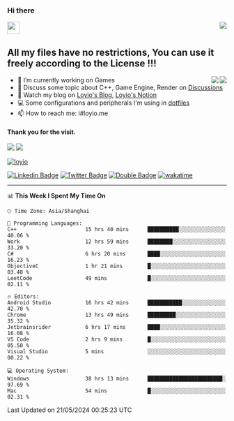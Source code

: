 <h3 align="left">Hi there</h3>
<img src='https://em-content.zobj.net/source/animated-noto-color-emoji/356/waving-hand_light-skin-tone_1f44b-1f3fb_1f3fb.gif' width='28' />
<a align="right" href="https://github.com/loyio/loyio/blob/master/STAR/README.md"><img align="right" src="https://img.shields.io/badge/LOYIO-STAR-green" /></a>

## All my files have no restrictions, You can use it freely according to the License !!!

<a href="https://github.com/loyio#gh-light-mode-only">
     <img align="right"  src="https://loy-readme.vercel.app/api/top-langs/?username=loyio&langs_count=6&hide=css,html,jupyter%20notebook" />
</a>

<a href="https://github.com/loyio#gh-dark-mode-only">
  <img align="right"  src="https://loy-readme.vercel.app/api/top-langs/?username=loyio&langs_count=6&theme=slateorange&hide=css,html,jupyter%20notebook" />
</a>



- 🔭 I’m currently working on Games
- 💬 Discuss some topic about C++, Game Engine, Render on [Discussions](https://github.com/loyio/loyio/discussions)
- 📔 Watch my blog on [Loyio's Blog](https://loyio.me), [Loyio's Notion](https://loyio.notion.site/loyio/Loyio-s-Dashboard-2f56bd29222a445ea9d9e8802a1ac83b)
- 💻 Some configurations and peripherals I'm using in [dotfiles](https://github.com/loyio/dotfiles)
- 📫 How to reach me: i#loyio.me


#### Thank you for the visit.
<img src="http://profile-counter.glitch.me/loyio/count.svg" />

<img src="https://loy-readme.vercel.app/api?username=loyio&show_icons=true&hide=stars&include_all_commits=true&hide_title=true&theme=slateorange" />

     

[![loyio](https://github-profile-trophy.vercel.app/?username=loyio&theme=onedark&column=4)](https://github.com/loyio)

[![Linkedin Badge](https://img.shields.io/badge/-@loyio-0077b5?style=flat-square&logo=Linkedin&logoColor=white&labelColor=0077b5&link=https://www.linkedin.com/in/loyio-hex-363172158/)](https://www.linkedin.com/in/loyio-hex-363172158/)
[![Twitter Badge](https://img.shields.io/badge/-@loyiome-000000?style=flat-square&labelColor=000000&logo=x&logoColor=white&link=https://twitter.com/loyiome)](https://twitter.com/loyiome)
[![Double Badge](https://img.shields.io/badge/@loyio-007722?style=flat&logo=Douban&logoColor=white)](https://www.douban.com/people/susmote)
[![wakatime](https://wakatime.com/badge/user/c0ddc104-5a20-41d1-ab9a-c4d9ea20a4d9.svg)](https://wakatime.com/@c0ddc104-5a20-41d1-ab9a-c4d9ea20a4d9)

-------
<!--START_SECTION:waka-->
📊 **This Week I Spent My Time On** 

```text
🕑︎ Time Zone: Asia/Shanghai

💬 Programming Languages: 
C++                      15 hrs 40 mins      ██████████░░░░░░░░░░░░░░░   40.06 % 
Work                     12 hrs 59 mins      ████████░░░░░░░░░░░░░░░░░   33.20 % 
C#                       6 hrs 20 mins       ████░░░░░░░░░░░░░░░░░░░░░   16.23 % 
ObjectiveC               1 hr 21 mins        █░░░░░░░░░░░░░░░░░░░░░░░░   03.48 % 
LeetCode                 49 mins             █░░░░░░░░░░░░░░░░░░░░░░░░   02.11 % 

🔥 Editors: 
Android Studio           16 hrs 42 mins      ███████████░░░░░░░░░░░░░░   42.70 % 
Chrome                   13 hrs 49 mins      █████████░░░░░░░░░░░░░░░░   35.32 % 
Jetbrainsrider           6 hrs 17 mins       ████░░░░░░░░░░░░░░░░░░░░░   16.08 % 
VS Code                  2 hrs 9 mins        █░░░░░░░░░░░░░░░░░░░░░░░░   05.50 % 
Visual Studio            5 mins              ░░░░░░░░░░░░░░░░░░░░░░░░░   00.22 % 

💻 Operating System: 
Windows                  38 hrs 13 mins      ████████████████████████░   97.69 % 
Mac                      54 mins             █░░░░░░░░░░░░░░░░░░░░░░░░   02.31 % 
```


 Last Updated on 21/05/2024 00:25:23 UTC
<!--END_SECTION:waka-->
